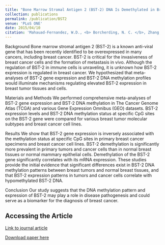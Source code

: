 ```yaml
---
title: "Bone Marrow Stromal Antigen 2 (BST-2) DNA Is Demethylated in Breast Tumors and Breast Cancer Cells"
collection: publications
permalink: /publication/BST2
venue: 'PLoS ONE'
date: 2015/04/10
citation: 'Mahauad-Fernandez, W.D., <b> Borcherding, N. C. </b>, Zhang, W., & Okeoma, C.M. Bone Marrow Stromal Antigen 2 (BST-2) DNA Is Demethylated in Breast Tumors and Breast Cancer Cells. PLoS One 2015.'
---
```


Background
Bone marrow stromal antigen 2 (BST-2) is a known anti-viral gene that has been recently identified to be overexpressed in many cancers, including breast cancer. BST-2 is critical for the invasiveness of breast cancer cells and the formation of metastasis in vivo. Although the regulation of BST-2 in immune cells is unraveling, it is unknown how BST-2 expression is regulated in breast cancer. We hypothesized that meta-analyses of BST-2 gene expression and BST-2 DNA methylation profiles would illuminate mechanisms regulating elevated BST-2 expression in breast tumor tissues and cells.

Materials and Methods
We performed comprehensive meta-analyses of BST-2 gene expression and BST-2 DNA methylation in The Cancer Genome Atlas (TCGA) and various Gene Expression Omnibus (GEO) datasets. BST-2 expression levels and BST-2 DNA methylation status at specific CpG sites on the BST-2 gene were compared for various breast tumor molecular subtypes and breast cancer cell lines.

Results
We show that BST-2 gene expression is inversely associated with the methylation status at specific CpG sites in primary breast cancer specimens and breast cancer cell lines. BST-2 demethylation is significantly more prevalent in primary tumors and cancer cells than in normal breast tissues or normal mammary epithelial cells. Demethylation of the BST-2 gene significantly correlates with its mRNA expression. These studies provide the initial evidence that significant differences exist in BST-2 DNA methylation patterns between breast tumors and normal breast tissues, and that BST-2 expression patterns in tumors and cancer cells correlate with hypomethylated BST-2 DNA.

Conclusion
Our study suggests that the DNA methylation pattern and expression of BST-2 may play a role in disease pathogenesis and could serve as a biomarker for the diagnosis of breast cancer.

Accessing the Article
--------
[Link to journal article](https://journals.plos.org/plosone/article?id=10.1371/journal.pone.0123931)

[Download paper here](https://ncborcherding.github.io/files/BST2.pdf)

